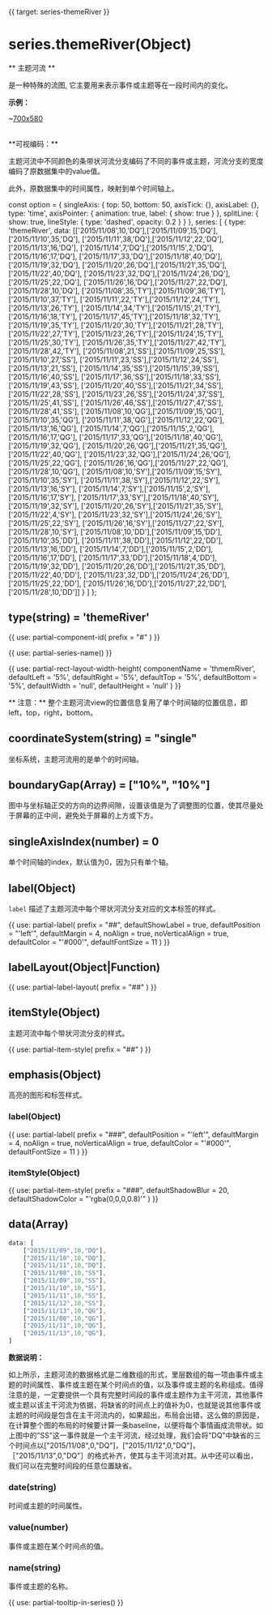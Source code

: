 
{{ target: series-themeRiver }}

# series.themeRiver(Object)

** 主题河流 **

是一种特殊的流图, 它主要用来表示事件或主题等在一段时间内的变化。

**示例：**

~[700x580](${galleryViewPath}themeRiver-lastfm&edit=1&reset=1)


<br>
**可视编码：**

主题河流中不同颜色的条带状河流分支编码了不同的事件或主题，河流分支的宽度编码了原数据集中的value值。

此外，原数据集中的时间属性，映射到单个时间轴上。

<ExampleBaseOption name="themeRiver" title="主题河流图" title-en="Basic Theme River">

const option = {
    singleAxis: {
        top: 50,
        bottom: 50,
        axisTick: {},
        axisLabel: {},
        type: 'time',
        axisPointer: {
            animation: true,
            label: {
                show: true
            }
        },
        splitLine: {
            show: true,
            lineStyle: {
                type: 'dashed',
                opacity: 0.2
            }
        }
    },
    series: [
        {
            type: 'themeRiver',
            data: [['2015/11/08',10,'DQ'],['2015/11/09',15,'DQ'],['2015/11/10',35,'DQ'],
            ['2015/11/11',38,'DQ'],['2015/11/12',22,'DQ'],['2015/11/13',16,'DQ'],
            ['2015/11/14',7,'DQ'],['2015/11/15',2,'DQ'],['2015/11/16',17,'DQ'],
            ['2015/11/17',33,'DQ'],['2015/11/18',40,'DQ'],['2015/11/19',32,'DQ'],
            ['2015/11/20',26,'DQ'],['2015/11/21',35,'DQ'],['2015/11/22',40,'DQ'],
            ['2015/11/23',32,'DQ'],['2015/11/24',26,'DQ'],['2015/11/25',22,'DQ'],
            ['2015/11/26',16,'DQ'],['2015/11/27',22,'DQ'],['2015/11/28',10,'DQ'],
            ['2015/11/08',35,'TY'],['2015/11/09',36,'TY'],['2015/11/10',37,'TY'],
            ['2015/11/11',22,'TY'],['2015/11/12',24,'TY'],['2015/11/13',26,'TY'],
            ['2015/11/14',34,'TY'],['2015/11/15',21,'TY'],['2015/11/16',18,'TY'],
            ['2015/11/17',45,'TY'],['2015/11/18',32,'TY'],['2015/11/19',35,'TY'],
            ['2015/11/20',30,'TY'],['2015/11/21',28,'TY'],['2015/11/22',27,'TY'],
            ['2015/11/23',26,'TY'],['2015/11/24',15,'TY'],['2015/11/25',30,'TY'],
            ['2015/11/26',35,'TY'],['2015/11/27',42,'TY'],['2015/11/28',42,'TY'],
            ['2015/11/08',21,'SS'],['2015/11/09',25,'SS'],['2015/11/10',27,'SS'],
            ['2015/11/11',23,'SS'],['2015/11/12',24,'SS'],['2015/11/13',21,'SS'],
            ['2015/11/14',35,'SS'],['2015/11/15',39,'SS'],['2015/11/16',40,'SS'],
            ['2015/11/17',36,'SS'],['2015/11/18',33,'SS'],['2015/11/19',43,'SS'],
            ['2015/11/20',40,'SS'],['2015/11/21',34,'SS'],['2015/11/22',28,'SS'],
            ['2015/11/23',26,'SS'],['2015/11/24',37,'SS'],['2015/11/25',41,'SS'],
            ['2015/11/26',46,'SS'],['2015/11/27',47,'SS'],['2015/11/28',41,'SS'],
            ['2015/11/08',10,'QG'],['2015/11/09',15,'QG'],['2015/11/10',35,'QG'],
            ['2015/11/11',38,'QG'],['2015/11/12',22,'QG'],['2015/11/13',16,'QG'],
            ['2015/11/14',7,'QG'],['2015/11/15',2,'QG'],['2015/11/16',17,'QG'],
            ['2015/11/17',33,'QG'],['2015/11/18',40,'QG'],['2015/11/19',32,'QG'],
            ['2015/11/20',26,'QG'],['2015/11/21',35,'QG'],['2015/11/22',40,'QG'],
            ['2015/11/23',32,'QG'],['2015/11/24',26,'QG'],['2015/11/25',22,'QG'],
            ['2015/11/26',16,'QG'],['2015/11/27',22,'QG'],['2015/11/28',10,'QG'],
            ['2015/11/08',10,'SY'],['2015/11/09',15,'SY'],['2015/11/10',35,'SY'],
            ['2015/11/11',38,'SY'],['2015/11/12',22,'SY'],['2015/11/13',16,'SY'],
            ['2015/11/14',7,'SY'],['2015/11/15',2,'SY'],['2015/11/16',17,'SY'],
            ['2015/11/17',33,'SY'],['2015/11/18',40,'SY'],['2015/11/19',32,'SY'],
            ['2015/11/20',26,'SY'],['2015/11/21',35,'SY'],['2015/11/22',4,'SY'],
            ['2015/11/23',32,'SY'],['2015/11/24',26,'SY'],['2015/11/25',22,'SY'],
            ['2015/11/26',16,'SY'],['2015/11/27',22,'SY'],['2015/11/28',10,'SY'],
            ['2015/11/08',10,'DD'],['2015/11/09',15,'DD'],['2015/11/10',35,'DD'],
            ['2015/11/11',38,'DD'],['2015/11/12',22,'DD'],['2015/11/13',16,'DD'],
            ['2015/11/14',7,'DD'],['2015/11/15',2,'DD'],['2015/11/16',17,'DD'],
            ['2015/11/17',33,'DD'],['2015/11/18',4,'DD'],['2015/11/19',32,'DD'],
            ['2015/11/20',26,'DD'],['2015/11/21',35,'DD'],['2015/11/22',40,'DD'],
            ['2015/11/23',32,'DD'],['2015/11/24',26,'DD'],['2015/11/25',22,'DD'],
            ['2015/11/26',16,'DD'],['2015/11/27',22,'DD'],['2015/11/28',10,'DD']]
        }
    ]
};
</ExampleBaseOption>

## type(string) = 'themeRiver'

{{ use: partial-component-id(
    prefix = "#"
) }}

{{ use: partial-series-name() }}

{{ use: partial-rect-layout-width-height(
    componentName = 'thmemRiver',
    defaultLeft = '5%',
    defaultRight = '5%',
    defaultTop = '5%',
    defaultBottom = '5%',
    defaultWidth = 'null',
    defaultHeight = 'null'
) }}

** 注意：**
整个主题河流view的位置信息复用了单个时间轴的位置信息，即left，top，right，bottom。

## coordinateSystem(string) = "single"

坐标系统，主题河流用的是单个的时间轴。

## boundaryGap(Array) = ["10%", "10%"]

图中与坐标轴正交的方向的边界间隙，设置该值是为了调整图的位置，使其尽量处于屏幕的正中间，避免处于屏幕的上方或下方。

## singleAxisIndex(number) = 0

单个时间轴的index，默认值为0，因为只有单个轴。

## label(Object)

`label` 描述了主题河流中每个带状河流分支对应的文本标签的样式。

{{ use: partial-label(
    prefix = "##",
    defaultShowLabel = true,
    defaultPosition = "'left'",
    defaultMargin = 4,
    noAlign = true,
    noVerticalAlign = true,
    defaultColor = "'#000'",
    defaultFontSize = 11
) }}

## labelLayout(Object|Function)

{{ use: partial-label-layout(
    prefix = "##"
) }}

## itemStyle(Object)

主题河流中每个带状河流分支的样式。

{{ use: partial-item-style(
    prefix = "##"
) }}

## emphasis(Object)

高亮的图形和标签样式。

### label(Object)

{{ use: partial-label(
    prefix = "###",
    defaultPosition = "'left'",
    defaultMargin = 4,
    noAlign = true,
    noVerticalAlign = true,
    defaultColor = "'#000'",
    defaultFontSize = 11
) }}

### itemStyle(Object)

{{ use: partial-item-style(
    prefix = "###",
    defaultShadowBlur = 20,
    defaultShadowColor = "'rgba(0,0,0,0.8)'"
) }}

## data(Array)

```js
data: [
    ["2015/11/09",10,"DQ"],
    ["2015/11/10",10,"DQ"],
    ["2015/11/11",10,"DQ"],
    ["2015/11/08",10,"SS"],
    ["2015/11/09",10,"SS"],
    ["2015/11/10",10,"SS"],
    ["2015/11/11",10,"SS"],
    ["2015/11/12",10,"SS"],
    ["2015/11/13",10,"QG"],
    ["2015/11/08",10,"QG"],
    ["2015/11/11",10,"QG"],
    ["2015/11/13",10,"QG"],
]
```
**数据说明：**

如上所示，主题河流的数据格式是二维数组的形式，里层数组的每一项由事件或主题的时间属性、事件或主题在某个时间点的值，以及事件或主题的名称组成。值得注意的是，一定要提供一个具有完整时间段的事件或主题作为主干河流，其他事件或主题以该主干河流为依据，将缺省的时间点上的值补为0，也就是说其他事件或主题的时间段是包含在主干河流内的，如果超出，布局会出错，这么做的原因是，在计算整个图的布局的时候要计算一条baseline，以便将每个事情画成流带状。如上图中的"SS"这一事件就是一个主干河流，经过处理，我们会将"DQ"中缺省的三个时间点以["2015/11/08",0,"DQ"]，["2015/11/12",0,"DQ"]，［"2015/11/13",0,"DQ"］的格式补齐，使其与主干河流对其。从中还可以看出，我们可以在完整时间段的任意位置缺省。

### date(string)

时间或主题的时间属性。

### value(number)

事件或主题在某个时间点的值。

### name(string)

事件或主题的名称。

{{ use: partial-tooltip-in-series() }}

